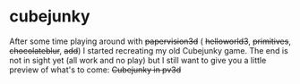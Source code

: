 <!--
  id: 298
  date: 2007-05-21
  modified: 2020-06-01
  slug: cubejunky
  type: post
  excerpt: <p>After some time playing around with papervision3d ( helloworld3, primitives, chocolateblur, add) I started recreating my old Cubejunky game. The end is not in sight yet (all work and no play) but I still want to give you a little preview of what&#8217;s to come: Cubejunky in pv3d.</p>
  categories: Flash, ActionScript
  tags: 
  inCv: 
  inPortfolio: 
  dateFrom: 
  dateTo: 
-->

# cubejunky

After some time playing around with <del data-href="http://www.papervision3d.org/">papervision3d</del> (
<del>helloworld3</del>, <del>primitives</del>, <del>chocolateblur</del>, <del>add</del>) I started recreating my old Cubejunky game. The end is not in sight yet (all work and no play) but I still want to give you a little preview of what's to come: <del>Cubejunky in pv3d</del>
